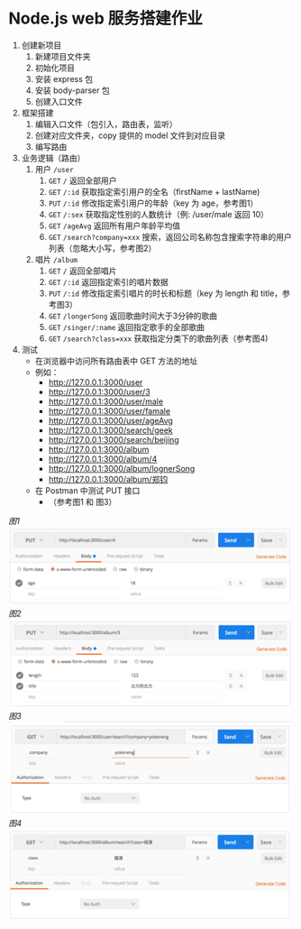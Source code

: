 # Node.js web 服务搭建作业

1. 创建新项目
    1. 新建项目文件夹
    1. 初始化项目
    1. 安装 express 包
    1. 安装 body-parser 包
    1. 创建入口文件
1. 框架搭建
    1. 编辑入口文件（包引入，路由表，监听）
    1. 创建对应文件夹，copy 提供的 model 文件到对应目录
    1. 编写路由
1. 业务逻辑（路由）
    1. 用户 `/user`
        1. `GET`      `/`                       返回全部用户
        1. `GET`      `/:id`                    获取指定索引用户的全名（firstName + lastName)
        1. `PUT`      `/:id`                    修改指定索引用户的年龄（key 为 age，参考图1）
        1. `GET`      `/:sex`                   获取指定性别的人数统计（例: /user/male 返回 10）
        1. `GET`      `/ageAvg`                 返回所有用户年龄平均值
        1. `GET`      `/search?company=xxx`     搜索，返回公司名称包含搜索字符串的用户列表（忽略大小写，参考图2）
    1. 唱片 `/album`
        1. `GET`      `/`                       返回全部唱片
        1. `GET`      `/:id`                    返回指定索引的唱片数据
        1. `PUT`      `/:id`                    修改指定索引唱片的时长和标题（key 为 length 和 title，参考图3）
        1. `GET`      `/longerSong`             返回歌曲时间大于3分钟的歌曲
        1. `GET`      `/singer/:name`           返回指定歌手的全部歌曲
        1. `GET`      `/search?class=xxx`       获取指定分类下的歌曲列表（参考图4)
1. 测试
    - 在浏览器中访问所有路由表中 GET 方法的地址
    - 例如：
        - http://127.0.0.1:3000/user
        - http://127.0.0.1:3000/user/3
        - http://127.0.0.1:3000/user/male
        - http://127.0.0.1:3000/user/famale
        - http://127.0.0.1:3000/user/ageAvg
        - http://127.0.0.1:3000/search/geek
        - http://127.0.0.1:3000/search/beijing
        - http://127.0.0.1:3000/album
        - http://127.0.0.1:3000/album/4
        - http://127.0.0.1:3000/album/lognerSong
        - http://127.0.0.1:3000/album/郑钧
    - 在 Postman 中测试 PUT 接口
        - （参考图1 和 图3）

_图1_
![图1](images/user-put.png)
_图2_
![图2](images/album-put.png)
_图3_
![图3](images/user-search.png)
_图4_
![图4](images/album-search.png)
